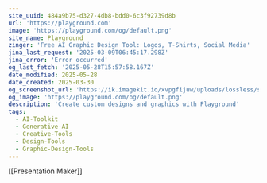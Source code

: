 ```yaml
---
site_uuid: 484a9b75-d327-4db8-bdd0-6c3f92739d8b
url: 'https://playground.com'
image: 'https://playground.com/og/default.png'
site_name: Playground
zinger: 'Free AI Graphic Design Tool: Logos, T-Shirts, Social Media'
jina_last_request: '2025-03-09T06:45:17.298Z'
jina_error: 'Error occurred'
og_last_fetch: '2025-05-28T15:57:58.167Z'
date_modified: 2025-05-28
date_created: 2025-03-30
og_screenshot_url: 'https://ik.imagekit.io/xvpgfijuw/uploads/lossless/screenshots/20250528_Playground_AI_og_screenshot.jpeg'
og_image: 'https://playground.com/og/default.png'
description: 'Create custom designs and graphics with Playground'
tags:
  - AI-Toolkit
  - Generative-AI
  - Creative-Tools
  - Design-Tools
  - Graphic-Design-Tools
---
```


[[Presentation Maker]]